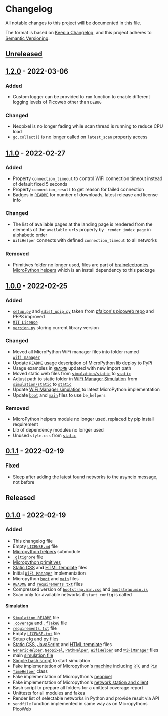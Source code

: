 # Changelog

All notable changes to this project will be documented in this file.

The format is based on [Keep a Changelog](https://keepachangelog.com/en/1.0.0/),
and this project adheres to [Semantic Versioning](https://semver.org/spec/v2.0.0.html).

<!--
## [x.y.z] - yyyy-mm-dd
### Added
### Changed
### Removed
### Fixed
-->

## [Unreleased]
## [1.2.0] - 2022-03-06
### Added
- Custom logger can be provided to `run` function to enable different logging
  levels of Picoweb other than `DEBUG`

### Changed
- Neopixel is no longer fading while scan thread is running to reduce CPU load
- `gc.collect()` is no longer called on `latest_scan` property access

## [1.1.0] - 2022-02-27
### Added
- Property `connection_timeout` to control WiFi connection timeout instead of
  default fixed 5 seconds
- Property `connection_result` to get reason for failed connection
- Badges in [`README`](README.md) for number of downloads, latest release and
  license info

### Changed
- The list of available pages at the landing page is rendered from the
  elements of the `available_urls` property by `_render_index_page` in
  alphabetic order
- `WifiHelper` connects with defined `connection_timeout` to all networks

### Removed
- Primitives folder no longer used, files are part of
  [brainelectronics MicroPython helpers][ref-be-micropython-module] which is
  an install dependency to this package

## [1.0.0] - 2022-02-25
### Added
- [`setup.py`](setup.py) and [`sdist_upip.py`](sdist_upip.py) taken from
  [pfalcon's picoweb repo][ref-pfalcon-picoweb-sdist-upip] and PEP8 improved
- [`MIT License`](LICENSE)
- [`version.py`](wifi_manager/version.py) storing current library version

### Changed
- Moved all MicroPython WiFi manager files into folder named
  [`wifi_manager`](wifi_manager)
- Update [`README`](README.md) usage description of MicroPython lib deploy to
  [PyPi][ref-pypi]
- Usage examples in [`README`](README.md) updated with new import path
- Moved static web files from [`simulation/static`](simulation/static/) to
  [`static`](static)
- Adjust path to static folder in
  [WiFi Manager Simulation](simulation/src/wifi_manager/wifi_manager.py) from
  [`simulation/static`](simulation/static/) to [`static`](static)
- Update [WiFi Manager simulation](simulation/src/wifi_manager/wifi_manager.py)
  to latest MicroPython implementation
- Update [`boot`](boot.py) and [`main`](main.py) files to use `be_helpers`

### Removed
- MicroPython helpers module no longer used, replaced by pip install
  requirement
- Lib of dependency modules no longer used
- Unused `style.css` from [`static`](static)

## [0.1.1] - 2022-02-19
### Fixed
- Sleep after adding the latest found networks to the asyncio message, not
  before

## Released
## [0.1.0] - 2022-02-19
### Added
- This changelog file
- Empty [`LICENSE.md`](LICENSE.md) file
- [Micropython helpers](helpers) submodule
- [`.gitignore`](.gitignore) file
- [Micropython primitives](primitives)
- [Static CSS](static) and [HTML template](templates) files
- Initial [`WiFi Manager`](wifi_manager.py) implementation
- Micropython [`boot`](boot.py) and [`main`](main.py) files
- [`README`](README.md) and [`requirements.txt`](requirements.txt) files
- Compressed version of
  [`bootstrap.min.css`](simulation/static/css/bootstrap.min.css) and
  [`bootstrap.min.js`](simulation/static/js/bootstrap.min.js)
- Scan only for available networks if `start_config` is called

#### Simulation
- [`Simulation README`](simulation/README.md) file
- [`.coverage`](simulation/.coveragerc) and [`.flake8`](simulation/.flake8) file
- [`requirements.txt`](simulation/requirements.txt) file
- Empty [`LICENSE.txt`](simulation/LICENSE.txt) file
- Setup [cfg](simulation/setup.cfg) and [py](simulation/setup.py) files
- [Static CSS](simulation/static/CSS), [JavaScript](simulation/static/js) and
  [HTML template](templates) files
- [`GenericHelper`](simulation/src/generic_helper/generic_helper.py),
  [`Neopixel`](simulation/src/led_helper/led_helper.py),
  [`PathHelper`](simulation/src/path_helper/path_helper.py),
  [`WifiHelper`](simulation/src/wifi_helper/wifi_helper.py) and
  [`WiFiManager`](simulation/src/wifi_manager/wifi_manager.py) files
- main [simulation file](simulation/src/run_simulation.py)
- [Simple bash script](simulation/run.sh) to start simulation
- Fake implementation of Micropython's [machine](simulation/src/machine)
  including [`RTC`](simulation/src/machine/rtc.py) and
  [`Pin`](simulation/src/machine/pin.py)
- [`TimeHelper`](simulation/src/time_helper/time_helper.py) class
- Fake implementation of Micropython's
  [neopixel](simulation/src/led_helper/neopixel.py)
- Fake implementation of Micropython's
  [network station and client](simulation/src/wifi_helper/network.py)
- Bash script to prepare all folders for a unittest coverage report
- Unittests for all modules and fakes
- Render list of selectable networks in Python and provide result via API
- `sendfile` function implemented in same way as on Micropythons PicoWeb

<!-- Links -->
[Unreleased]: https://github.com/brainelectronics/Micropython-ESP-WiFi-Manager/compare/1.2.0...develop

[1.2.0]: https://github.com/brainelectronics/Micropython-ESP-WiFi-Manager//tree/1.2.0
[1.1.0]: https://github.com/brainelectronics/Micropython-ESP-WiFi-Manager//tree/1.1.0
[1.0.0]: https://github.com/brainelectronics/Micropython-ESP-WiFi-Manager//tree/1.0.0
[0.1.1]: https://github.com/brainelectronics/Micropython-ESP-WiFi-Manager//tree/0.1.1
[0.1.0]: https://github.com/brainelectronics/Micropython-ESP-WiFi-Manager//tree/0.1.0

[ref-pypi]: https://pypi.org/
[ref-pfalcon-picoweb-sdist-upip]: https://github.com/pfalcon/picoweb/blob/b74428ebdde97ed1795338c13a3bdf05d71366a0/sdist_upip.py
[ref-be-micropython-module]: https://github.com/brainelectronics/micropython-modules/tree/1.1.0
